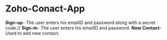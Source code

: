 # Zoho-Conact-App

**Sign-up**- The user enters his emailID and password along
with a secret code.//
**Sign-in**- The user enters his emailID and password. 
**New Contact**- Used to add new contact.
